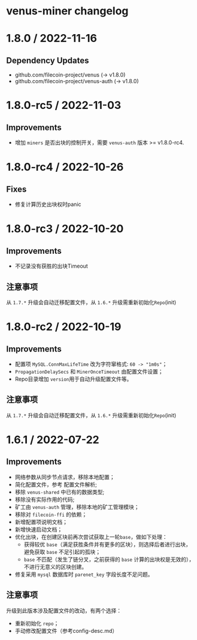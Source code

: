 # venus-miner changelog

# 1.8.0 / 2022-11-16

## Dependency Updates

- github.com/filecoin-project/venus (-> v1.8.0)
- github.com/filecoin-project/venus-auth (-> v1.8.0)


# 1.8.0-rc5 / 2022-11-03

## Improvements

- 增加 `miners`  是否出块的控制开关，需要 `venus-auth` 版本 >= v1.8.0-rc4.


# 1.8.0-rc4 / 2022-10-26

## Fixes

- 修复计算历史出块权时panic

# 1.8.0-rc3 / 2022-10-20

## Improvements

- 不记录没有获胜的出块Timeout

## 注意事项

从 `1.7.*` 升级会自动迁移配置文件，从 `1.6.*` 升级需重新初始化`Repo`(init)


# 1.8.0-rc2 / 2022-10-19

## Improvements

- 配置项 `MySQL.ConnMaxLifeTime` 改为字符窜格式: `60 -> "1m0s"`；
- `PropagationDelaySecs` 和 `MinerOnceTimeout` 由配置文件设置；
- Repo目录增加 `version`用于自动升级配置文件等。

## 注意事项

从 `1.7.*` 升级会自动迁移配置文件，从 `1.6.*` 升级需重新初始化`Repo`(init)



# 1.6.1 / 2022-07-22

## Improvements

- 网络参数从同步节点请求，移除本地配置；
- 简化配置文件，参考 配置文件解析;
- 移除 `venus-shared` 中已有的数据类型;
- 移除没有实际作用的代码;
- 矿工由 `venus-auth` 管理，移除本地的矿工管理模块；
- 移除对 `filecoin-ffi` 的依赖；
- 新增配置项说明文档；
- 新增快速启动文档；
- 优化出块，在创建区块前再次尝试获取上一轮`base`，做如下处理：
  - 获得较优 `base`（满足获胜条件并有更多的区块），则选择后者进行出块，避免获取 `base` 不足引起的孤块； 
  - `base` 不匹配（发生了链分叉，之前获得的 `base` 计算的出块权是无效的），不进行无意义的区块创建。
- 修复采用 `mysql` 数据库时 `parenet_key` 字段长度不足问题。

## 注意事项

升级到此版本涉及配置文件的改动，有两个选择：
- 重新初始化 `repo`；
- 手动修改配置文件（参考config-desc.md）
